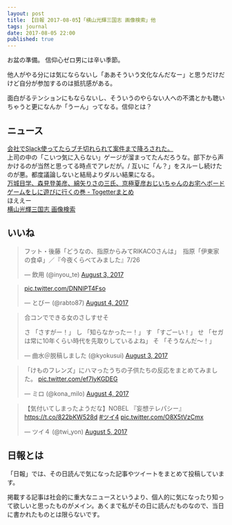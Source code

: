 ```yaml
---
layout: post
title: 【日報 2017-08-05】「横山光輝三国志 画像検索」他
tags: journal
date: 2017-08-05 22:00
published: true
---
```

お盆の準備。
信仰心ゼロ男には辛い季節。

他人がやる分には気にならないし「ああそういう文化なんだなー」と思うだけだけど自分が参加するのは抵抗感がある。

面白がるテンションにもならないし、そういうのやらない人への不満とかも聴いちゃうと更になんか「うーん」ってなる。信仰とは？

## ニュース

<div class="news"><a href="https://anond.hatelabo.jp/20170804223333" target="_blank">会社でSlack使ってたらブチ切れられて案件まで降ろされた。</a>
<div class="newscomme">上司の中の「こいつ気に入らない」ゲージが溜まってたんだろうな。部下から声かけるのが当然と思ってる時点でアレだが。/ 互いに「ん？」をスルーし続けたのが悪。都度議論しないと結局よりダルい結果になる。
</div>
</div>

<div class="news"><a href="https://togetter.com/li/1136816" target="_blank">万城目学、森見登美彦、綿矢りさの三氏、京極夏彦おじいちゃんのお宅へボードゲームをしに遊びに行くの巻 - Togetterまとめ</a>
<div class="newscomme">ほええー
</div>
</div>

<div class="news"><a href="http://mitchell-fts.appspot.com/" target="_blank">横山光輝三国志 画像検索</a>
<div class="newscomme"></div>
</div>


## いいね

 <blockquote class="twitter-tweet"><p lang="ja" dir="ltr">フット・後藤「どうなの、指原からみてRIKACOさんは」　指原「伊東家の食卓」／『今夜くらべてみました』7/26</p>&mdash; 飲用 (@inyou_te) <a href="https://twitter.com/inyou_te/status/893108186617597952">August 3, 2017</a></blockquote>
<script async src="//platform.twitter.com/widgets.js" charset="utf-8"></script> 
 
 
<blockquote class="twitter-tweet"><p lang="und" dir="ltr"><a href="https://t.co/DNNIPT4Fso">pic.twitter.com/DNNIPT4Fso</a></p>&mdash; とびー (@rabto87) <a href="https://twitter.com/rabto87/status/893407213376622592">August 4, 2017</a></blockquote>
<script async src="//platform.twitter.com/widgets.js" charset="utf-8"></script> 
 
 
<blockquote class="twitter-tweet"><p lang="ja" dir="ltr">合コンでできる女のさしすせそ 
 
さ 「さすがー！」 
し 「知らなかったー！」 
す 「すごーい！」 
せ 「セガは常に10年くらい時代を先取りしているよね」 
そ 「そうなんだ～！」</p>&mdash; 曲水＠脱稿しました (@kyokusui) <a href="https://twitter.com/kyokusui/status/892992477040214016">August 3, 2017</a></blockquote>
<script async src="//platform.twitter.com/widgets.js" charset="utf-8"></script> 
 
 
<blockquote class="twitter-tweet"><p lang="ja" dir="ltr">「けものフレンズ」にハマったうちの子供たちの反応をまとめてみました。 <a href="https://t.co/ef7IyKGDEG">pic.twitter.com/ef7IyKGDEG</a></p>&mdash; ミロ (@kona_milo) <a href="https://twitter.com/kona_milo/status/893312533636894720">August 4, 2017</a></blockquote>
<script async src="//platform.twitter.com/widgets.js" charset="utf-8"></script> 
 
 
<blockquote class="twitter-tweet"><p lang="ja" dir="ltr">【気付いてしまったようだな】NOBEL 『妄想テレパシー』 <a href="https://t.co/822bKW528d">https://t.co/822bKW528d</a> <a href="https://twitter.com/hashtag/%E3%83%84%E3%82%A44?src=hash">#ツイ4</a> <a href="https://t.co/O8X5tVzCmx">pic.twitter.com/O8X5tVzCmx</a></p>&mdash; ツイ４ (@twi_yon) <a href="https://twitter.com/twi_yon/status/893713200687890434">August 5, 2017</a></blockquote>
<script async src="//platform.twitter.com/widgets.js" charset="utf-8"></script> 
 

## 日報とは

「日報」では、その日読んで気になった記事やツイートをまとめて投稿しています。

掲載する記事は社会的に重大なニュースというより、個人的に気になったり知って欲しいと思ったものがメイン。あくまで私がその日に読んだものなので、当日に書かれたものとは限らないです。